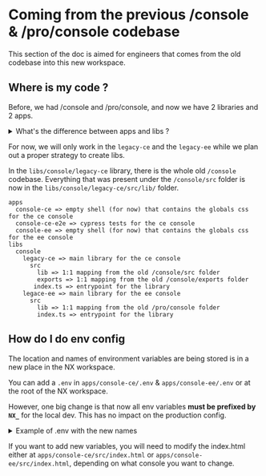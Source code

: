 # Coming from the previous /console & /pro/console codebase

This section of the doc is aimed for engineers that comes from the old codebase into this new workspace.

## Where is my code ?

Before, we had /console and /pro/console, and now we have 2 libraries and 2 apps.

<details>
<summary>What's the difference between apps and libs ?</summary>

  > A common mental model is to see the application as "containers" that link, bundle and compile functionality implemented in libraries for being deployed. As such, if we follow a 80/20 approach:
  > * place 80% of your logic into the libs/ folder
  > * and 20% into apps/
  > Note, these libraries don’t necessarily need to be built separately, but are rather consumed and built by the application itself directly. Hence, nothing changes from a pure deployment point of view.
  
From the [Nx](https://nx.dev/more-concepts/applications-and-libraries) docs.

</details>

For now, we will only work in the `legacy-ce` and the `legacy-ee` while we plan out a proper strategy to create libs.

In the `libs/console/legacy-ce` library, there is the whole old `/console` codebase. Everything that was present under the `/console/src` folder is now in the `libs/console/legacy-ce/src/lib/` folder.

```
apps
  console-ce => empty shell (for now) that contains the globals css for the ce console
  console-ce-e2e => cypress tests for the ce console
  console-ee => empty shell (for now) that contains the globals css for the ee console
libs
  console
    legacy-ce => main library for the ce console
      src
        lib => 1:1 mapping from the old /console/src folder
        exports => 1:1 mapping from the old /console/exports folder
       index.ts => entrypoint for the library
    legace-ee => main library for the ee console
      src
      	lib => 1:1 mapping from the old /pro/console folder
        index.ts => entrypoint for the library
```

## How do I do env config

The location and names of environment variables are being stored is in a new place in the NX workspace.

You can add a `.env` in `apps/console-ce/.env` & `apps/console-ee/.env` or at the root of the NX workspace.

However, one big change is that now all env variables **must be prefixed by `NX_`** for the local dev. This has no impact on the production config.

<details>
  <summary>Example of .env with the new names</summary>

```
NODE_ENV=development
NX_PORT=4200
NX_CDN_ASSETS=true
NX_ASSETS_PATH=https://graphql-engine-cdn.hasura.io/console/assets
NX_ASSETS_VERSION=channel/stable/v1.0
NX_ENABLE_TELEMETRY=true
NX_URL_PREFIX=/
NX_DATA_API_URL=http://localhost:8080
NX_SERVER_VERSION=v1.0.0
NX_CONSOLE_MODE=server
NX_IS_ADMIN_SECRET_SET=true
```

</details>

If you want to add new variables, you will need to modify the index.html either at `apps/console-ce/src/index.html` or `apps/console-ee/src/index.html`, depending on what console you want to change.
